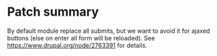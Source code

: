 # Patch summary

By default module replace all submits, but we want to avoid it for ajaxed buttons (else on enter all form will be reloaded).
See https://www.drupal.org/node/2763391 for details.
